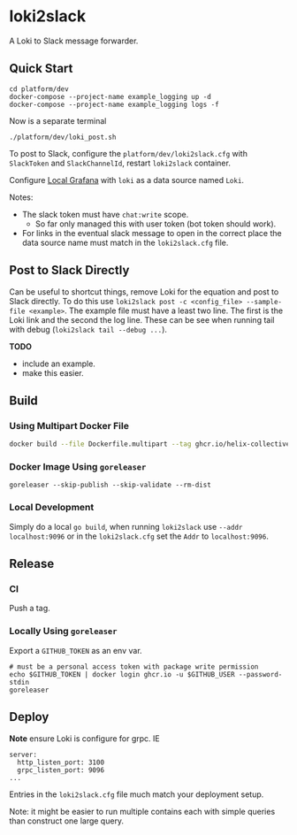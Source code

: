 # loki2slack

A Loki to Slack message forwarder.

## Quick Start

```
cd platform/dev
docker-compose --project-name example_logging up -d
docker-compose --project-name example_logging logs -f
```

Now is a separate terminal
```
./platform/dev/loki_post.sh
```

To post to Slack, configure the `platform/dev/loki2slack.cfg` with `SlackToken` and `SlackChannelId`, restart `loki2slack` container.

Configure [Local Grafana](http://localhost:3000/?orgId=1) with `loki` as a data source named `Loki`.

Notes:
- The slack token must have `chat:write` scope.
  - So far only managed this with user token (bot token should work).
- For links in the eventual slack message to open in the correct place the data source name must match in the `loki2slack.cfg` file.

## Post to Slack Directly

Can be useful to shortcut things, remove Loki for the equation and post to Slack directly.
To do this use `loki2slack post -c <config_file> --sample-file <example>`.
The example file must have a least two line.
The first is the Loki link and the second the log line.
These can be see when running tail with debug (`loki2slack tail --debug ...`).

**TODO**
- include an example.
- make this easier.

## Build

### Using Multipart Docker File
``` bash
docker build --file Dockerfile.multipart --tag ghcr.io/helix-collective:latest .
```

### Docker Image Using `goreleaser`

```
goreleaser --skip-publish --skip-validate --rm-dist
```

### Local Development

Simply do a local `go build`, when running `loki2slack` use `--addr localhost:9096` or in the `loki2slack.cfg` set the `Addr` to `localhost:9096`.

## Release

### CI

Push a tag.

### Locally Using `goreleaser`

Export a `GITHUB_TOKEN` as an env var.
```
# must be a personal access token with package write permission
echo $GITHUB_TOKEN | docker login ghcr.io -u $GITHUB_USER --password-stdin
goreleaser
```

## Deploy

**Note** ensure Loki is configure for grpc. IE
```
server:
  http_listen_port: 3100
  grpc_listen_port: 9096
...
```

Entries in the `loki2slack.cfg` file much match your deployment setup.

Note: it might be easier to run multiple contains each with simple queries than construct one large query.